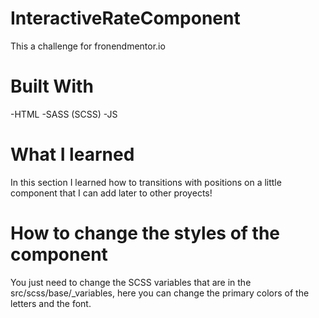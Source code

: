 # InteractiveRateComponent

This a challenge for fronendmentor.io

# Built With

-HTML
-SASS (SCSS)
-JS




# What I learned

In this section I learned how to transitions with positions on a little component that I can add later to other proyects!




# How to change the styles of the component

You just need to change the SCSS variables that are in the src/scss/base/_variables, here you can change the primary colors of the letters and the font.


